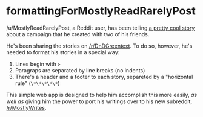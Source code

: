 # formattingForMostlyReadRarelyPost

/u/MostlyReadRarelyPost, a Reddit user, has been telling [a pretty cool story](https://www.reddit.com/r/MostlyWrites/comments/6ihbhi/steelshod_table_of_contents_resources/) about a campaign that he created with two of his friends.

He's been sharing the stories on [/r/DnDGreentext](https://www.reddit.com/r/DnDGreentext/). To do so, however, he's needed to format his stories in a special way:

1. Lines begin with `>`
2. Paragraps are separated by line breaks (no indents)
3. There's a header and a footer to each story, separeted by a "horizontal rule" (`\*\*\*\*\*`)

This simple web app is designed to help him accomplish this more easily, *as well as* giving him the power to port his writings over to his new subreddit, [/r/MostlyWrites](https://www.reddit.com/r/MostlyWrites/).
